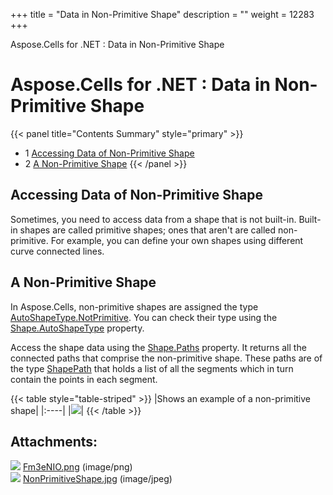 +++
title = "Data in Non-Primitive Shape" 
description = "" 
weight = 12283 
+++

Aspose.Cells for .NET : Data in Non-Primitive Shape  

# Aspose.Cells for .NET : Data in Non-Primitive Shape


{{< panel title="Contents Summary" style="primary" >}}
*   1 [Accessing Data of Non-Primitive Shape](#DatainNon-PrimitiveShape-AccessingDataofNon-PrimitiveShape)
*   2 [A Non-Primitive Shape](#DatainNon-PrimitiveShape-ANon-PrimitiveShape)
{{< /panel >}}
 

## Accessing Data of Non-Primitive Shape

Sometimes, you need to access data from a shape that is not built-in. Built-in shapes are called primitive shapes; ones that aren't are called non-primitive. For example, you can define your own shapes using different curve connected lines.

## A Non-Primitive Shape

In Aspose.Cells, non-primitive shapes are assigned the type [AutoShapeType.NotPrimitive](https://apireference.aspose.com/net/cells/aspose.cells.drawing/autoshapetype). You can check their type using the [Shape.AutoShapeType](https://apireference.aspose.com/net/cells/aspose.cells.drawing/shape/properties/autoshapetype) property.

Access the shape data using the [Shape.Paths](https://apireference.aspose.com/net/cells/aspose.cells.drawing/shape/properties/paths) property. It returns all the connected paths that comprise the non-primitive shape. These paths are of the type [ShapePath](https://apireference.aspose.com/net/cells/aspose.cells.drawing/shapepath) that holds a list of all the segments which in turn contain the points in each segment.

{{< table style="table-striped" >}}
|Shows an example of a non-primitive shape|
|:----|
|![](https://docs2.aspose.com/cells/net/attachments/5017130/92340232.jpg)|
{{< /table >}}

## Attachments:

![](https://docs2.aspose.com/cells/net/images/icons/bullet_blue.gif) [Fm3eNIO.png](https://docs2.aspose.com/cells/net/attachments/5017130/5115173.png) (image/png)  
![](https://docs2.aspose.com/cells/net/images/icons/bullet_blue.gif) [NonPrimitiveShape.jpg](https://docs2.aspose.com/cells/net/attachments/5017130/92340232.jpg) (image/jpeg)  

